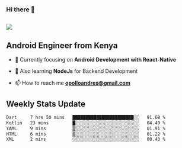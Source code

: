 ### Hi there 👋
<h2 align="left"><img src="https://readme-typing-svg.herokuapp.com?color=000000&lines=I'm+Andrew+Opollo😊;Welcome+to+my+Github😜"> </h2>

## Android Engineer from Kenya


- 🌱 Currently focusing on **Android Development with React-Native**

- 🔭 Also learning **NodeJs** for Backend Development

- 📫 How to reach me **opolloandres@gmail.com**


## Weekly Stats Update
<!--START_SECTION:waka-->

```txt
Dart     7 hrs 50 mins   ███████████████████████░░   91.68 %
Kotlin   23 mins         █░░░░░░░░░░░░░░░░░░░░░░░░   04.49 %
YAML     9 mins          ▒░░░░░░░░░░░░░░░░░░░░░░░░   01.91 %
HTML     6 mins          ▒░░░░░░░░░░░░░░░░░░░░░░░░   01.22 %
XML      2 mins          ░░░░░░░░░░░░░░░░░░░░░░░░░   00.43 %
```

<!--END_SECTION:waka-->



